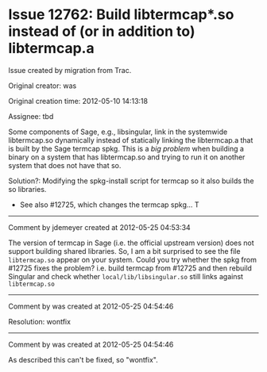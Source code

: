 # Issue 12762: Build libtermcap*.so instead of (or in addition to) libtermcap.a

Issue created by migration from Trac.

Original creator: was

Original creation time: 2012-05-10 14:13:18

Assignee: tbd

Some components of Sage, e.g., libsingular, link in the systemwide libtermcap.so dynamically instead of statically linking the libtermcap.a that is built by the Sage termcap spkg.  This is a *big problem* when building a binary on a system that has libtermcap.so and trying to run it on another system that does not have that so.

Solution?: Modifying the spkg-install script for termcap so it also builds the so libraries. 

 * See also #12725, which changes the termcap spkg...   T


---

Comment by jdemeyer created at 2012-05-25 04:53:34

The version of termcap in Sage (i.e. the official upstream version) does not support building shared libraries.  So, I am a bit surprised to see the file `libtermcap.so` appear on your system.  Could you try whether the spkg from #12725 fixes the problem?  i.e. build termcap from #12725 and then rebuild Singular and check whether `local/lib/libsingular.so` still links against `libtermcap.so`


---

Comment by was created at 2012-05-25 04:54:46

Resolution: wontfix


---

Comment by was created at 2012-05-25 04:54:46

As described this can't be fixed, so "wontfix".
